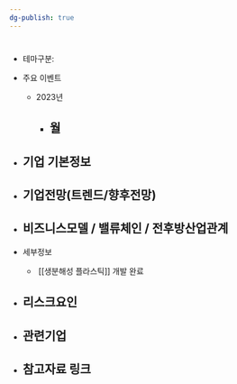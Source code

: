 ```yaml
---
dg-publish: true
---
```

#


- 테마구분:




- 주요 이벤트
	- 2023년
		- 월
			- 




- 기업 기본정보
	- 





 - 기업전망(트렌드/향후전망)
	- 





- 비즈니스모델 / 밸류체인 / 전후방산업관계
	- 





- 세부정보
	-  [[생분해성 플라스틱]] 개발 완료





- 리스크요인
	- 





- 관련기업
	- 




- 참고자료 링크
	- 